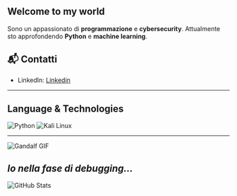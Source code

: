 ## Welcome to my world


Sono un appassionato di **programmazione** e **cybersecurity**. Attualmente sto approfondendo **Python** e **machine learning**.



## 📬 Contatti
- LinkedIn: [Linkedin]([link](https://www.linkedin.com/in/mattia-esposito-33744933a/))

---


## Language & Technologies
![Python](https://img.shields.io/badge/Python-3776AB?style=flat&logo=python&logoColor=white)
![Kali Linux](https://img.shields.io/badge/Kali%20Linux-557C88?style=flat&logo=kali-linux&logoColor=white)

---
![Gandalf GIF](https://media1.tenor.com/m/H2GZj21Q91YAAAAC/gandalf-lord-of-the-rings.gif)

*Io nella fase  di debugging...*
---
![GitHub Stats](https://github-readme-stats.vercel.app/api?username=mattiaesposito&show_icons=true&theme=radical)


